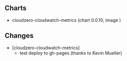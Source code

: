 ## Charts
- cloudzero-cloudwatch-metrics (chart 0.0.10, image )
## Changes
- [cloudzero-cloudwatch-metrics]
  - test deploy to gh-pages (thanks to Kevin Mueller)
